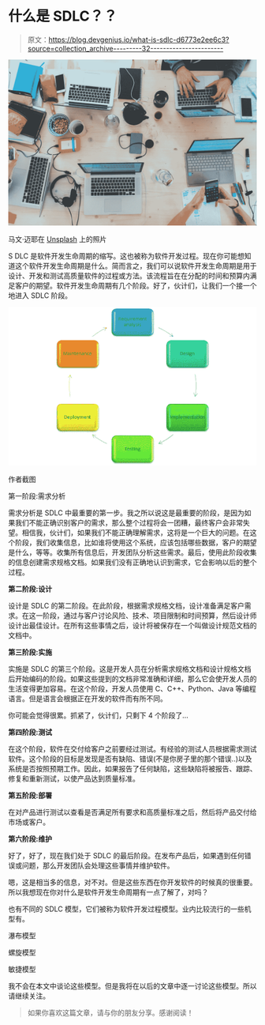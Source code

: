 # 什么是 SDLC？？

> 原文：<https://blog.devgenius.io/what-is-sdlc-d6773e2ee6c3?source=collection_archive---------32----------------------->

![](img/b4f75fa2598d2b71018b43c262d6681e.png)

马文·迈耶在 [Unsplash](https://unsplash.com/s/photos/development?utm_source=unsplash&utm_medium=referral&utm_content=creditCopyText) 上的照片

S DLC 是软件开发生命周期的缩写。这也被称为软件开发过程。现在你可能想知道这个软件开发生命周期是什么。简而言之，我们可以说软件开发生命周期是用于设计、开发和测试高质量软件的过程或方法。该流程旨在在分配的时间和预算内满足客户的期望。软件开发生命周期有几个阶段。好了，伙计们，让我们一个接一个地进入 SDLC 阶段。

![](img/8040e11d04c758bce945e26dae1f1bd7.png)

作者截图

第一阶段:需求分析

需求分析是 SDLC 中最重要的第一步。我之所以说这是最重要的阶段，是因为如果我们不能正确识别客户的需求，那么整个过程将会一团糟，最终客户会非常失望。相信我，伙计们，如果我们不能正确理解需求，这将是一个巨大的问题。在这个阶段，我们收集信息，比如谁将使用这个系统，应该包括哪些数据，客户的期望是什么，等等。收集所有信息后，开发团队分析这些需求。最后，使用此阶段收集的信息创建需求规格文档。如果我们没有正确地认识到需求，它会影响以后的整个过程。

**第二阶段:设计**

设计是 SDLC 的第二阶段。在此阶段，根据需求规格文档，设计准备满足客户需求。在这一阶段，通过与客户讨论风险、技术、项目限制和时间预算，然后设计师设计出最佳设计。在所有这些事情之后，设计将被保存在一个叫做设计规范文档的文档中。

**第三阶段:实施**

实施是 SDLC 的第三个阶段。这是开发人员在分析需求规格文档和设计规格文档后开始编码的阶段。如果这些提到的文档非常准确和详细，那么它会使开发人员的生活变得更加容易。在这个阶段，开发人员使用 C、C++、Python、Java 等编程语言。但是语言会根据正在开发的软件而有所不同。

你可能会觉得很累。抓紧了，伙计们，只剩下 4 个阶段了…

**第四阶段:测试**

在这个阶段，软件在交付给客户之前要经过测试。有经验的测试人员根据需求测试软件。这个阶段的目标是发现是否有缺陷、错误(不是你房子里的那个错误..)以及系统是否按照预期工作。因此，如果报告了任何缺陷，这些缺陷将被报告、跟踪、修复和重新测试，以使产品达到质量标准。

**第五阶段:部署**

在对产品进行测试以查看是否满足所有要求和高质量标准之后，然后将产品交付给市场或客户。

**第六阶段:维护**

好了，好了，现在我们处于 SDLC 的最后阶段。在发布产品后，如果遇到任何错误或问题，那么开发团队会处理这些事情并维护软件。

嗯，这是相当多的信息，对不对。但是这些东西在你开发软件的时候真的很重要。所以我想现在你对什么是软件开发生命周期有一点了解了，对吗？

也有不同的 SDLC 模型，它们被称为软件开发过程模型。业内比较流行的一些机型有。

瀑布模型

螺旋模型

敏捷模型

我不会在本文中谈论这些模型。但是我将在以后的文章中逐一讨论这些模型。所以请继续关注。

> 如果你喜欢这篇文章，请与你的朋友分享。感谢阅读！